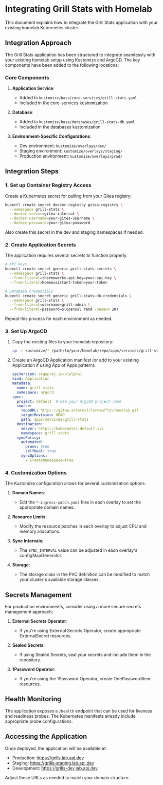 # Integrating Grill Stats with Homelab

This document explains how to integrate the Grill Stats application with your existing homelab Kubernetes cluster.

## Integration Approach

The Grill Stats application has been structured to integrate seamlessly with your existing homelab setup using Kustomize and ArgoCD. The key components have been added to the following locations:

### Core Components

1. **Application Service**:
   - Added to `kustomize/base/core-services/grill-stats.yaml`
   - Included in the core-services kustomization

2. **Database**:
   - Added to `kustomize/base/databases/grill-stats-db.yaml`
   - Included in the databases kustomization

3. **Environment-Specific Configurations**:
   - Dev environment: `kustomize/overlays/dev/`
   - Staging environment: `kustomize/overlays/staging/`
   - Production environment: `kustomize/overlays/prod/`

## Integration Steps

### 1. Set up Container Registry Access

Create a Kubernetes secret for pulling from your Gitea registry:

```bash
kubectl create secret docker-registry gitea-registry \
  --namespace grill-stats \
  --docker-server=gitea-internal \
  --docker-username=your-gitea-username \
  --docker-password=your-gitea-password
```

Also create this secret in the dev and staging namespaces if needed.

### 2. Create Application Secrets

The application requires several secrets to function properly:

```bash
# API keys
kubectl create secret generic grill-stats-secrets \
  --namespace grill-stats \
  --from-literal=thermoworks-api-key=your-api-key \
  --from-literal=homeassistant-token=your-token

# Database credentials
kubectl create secret generic grill-stats-db-credentials \
  --namespace grill-stats \
  --from-literal=username=grill-admin \
  --from-literal=password=$(openssl rand -base64 20)
```

Repeat this process for each environment as needed.

### 3. Set Up ArgoCD

1. Copy the existing files to your homelab repository:
   ```bash
   cp -r kustomize/* /path/to/your/homelab/repo/apps/services/grill-stats/
   ```

2. Create an ArgoCD Application manifest (or add to your existing Application if using App of Apps pattern):
   ```yaml
   apiVersion: argoproj.io/v1alpha1
   kind: Application
   metadata:
     name: grill-stats
     namespace: argocd
   spec:
     project: default  # Use your ArgoCD project name
     source:
       repoURL: https://gitea-internal/lordmuffin/homelab.git
       targetRevision: HEAD
       path: apps/services/grill-stats
     destination:
       server: https://kubernetes.default.svc
       namespace: grill-stats
     syncPolicy:
       automated:
         prune: true
         selfHeal: true
       syncOptions:
         - CreateNamespace=true
   ```

### 4. Customization Options

The Kustomize configuration allows for several customization options:

1. **Domain Names**:
   - Edit the `*-ingress-patch.yaml` files in each overlay to set the appropriate domain names.

2. **Resource Limits**:
   - Modify the resource patches in each overlay to adjust CPU and memory allocations.

3. **Sync Intervals**:
   - The `SYNC_INTERVAL` value can be adjusted in each overlay's configMapGenerator.

4. **Storage**:
   - The storage class in the PVC definition can be modified to match your cluster's available storage classes.

## Secrets Management

For production environments, consider using a more secure secrets management approach:

1. **External Secrets Operator**:
   - If you're using External Secrets Operator, create appropriate ExternalSecret resources.

2. **Sealed Secrets**:
   - If using Sealed Secrets, seal your secrets and include them in the repository.

3. **1Password Operator**:
   - If you're using the 1Password Operator, create OnePasswordItem resources.

## Health Monitoring

The application exposes a `/health` endpoint that can be used for liveness and readiness probes. The Kubernetes manifests already include appropriate probe configurations.

## Accessing the Application

Once deployed, the application will be available at:

- Production: https://grills.lab.apj.dev
- Staging: https://grills-staging.lab.apj.dev
- Development: https://grills-dev.lab.apj.dev

Adjust these URLs as needed to match your domain structure.
